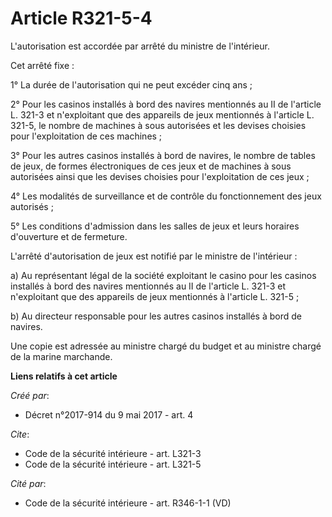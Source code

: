 # Article R321-5-4

L'autorisation est accordée par arrêté du ministre de l'intérieur.

Cet arrêté fixe :

1° La durée de l'autorisation qui ne peut excéder cinq ans ;

2° Pour les casinos installés à bord des navires mentionnés au II de l'article L. 321-3 et n'exploitant que des appareils de
jeux mentionnés à l'article L. 321-5, le nombre de machines à sous autorisées et les devises choisies pour l'exploitation de
ces machines ;

3° Pour les autres casinos installés à bord de navires, le nombre de tables de jeux, de formes électroniques de ces jeux et
de machines à sous autorisées ainsi que les devises choisies pour l'exploitation de ces jeux ;

4° Les modalités de surveillance et de contrôle du fonctionnement des jeux autorisés ;

5° Les conditions d'admission dans les salles de jeux et leurs horaires d'ouverture et de fermeture.

L'arrêté d'autorisation de jeux est notifié par le ministre de l'intérieur :

a) Au représentant légal de la société exploitant le casino pour les casinos installés à bord des navires mentionnés au II de
l'article L. 321-3 et n'exploitant que des appareils de jeux mentionnés à l'article L. 321-5 ;

b) Au directeur responsable pour les autres casinos installés à bord de navires.

Une copie est adressée au ministre chargé du budget et au ministre chargé de la marine marchande.

**Liens relatifs à cet article**

_Créé par_:

  - Décret n°2017-914 du 9 mai 2017 - art. 4

_Cite_:

  - Code de la sécurité intérieure - art. L321-3
  - Code de la sécurité intérieure - art. L321-5

_Cité par_:

  - Code de la sécurité intérieure - art. R346-1-1 (VD)
